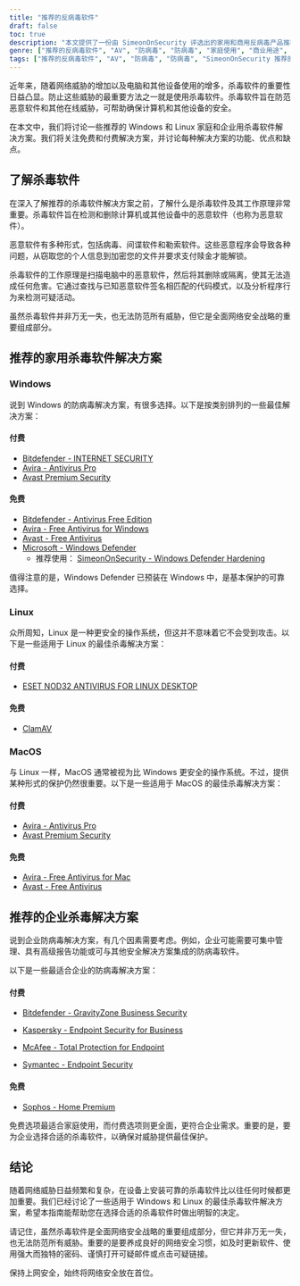 ```yaml
---
title: "推荐的反病毒软件"
draft: false
toc: true
description: "本文提供了一份由 SimeonOnSecurity 评选出的家用和商用反病毒产品推荐列表。排名基于专业意见和针对恶意样本的测试，仅涵盖反病毒功能、检测、用户体验和性能。Windows 用户可从付费和免费选项中进行选择，而 Linux 和 MacOS 用户的选择有限，付费选项仅适用于 Linux。请注意，Linux 或 MacOS 上不需要 AV，也不建议使用 AV 套件提供的任何 VPN 或密码管理器。这篇文章还为 VPN 提供商提供了建议。商业用途建议目前正在制定中。"
genre: ["推荐的反病毒软件", "AV", "防病毒", "防病毒", "家庭使用", "商业用途", "视窗", "利纳克斯", "MacOS", "网络安全"]
tags: ["推荐的反病毒软件", "AV", "防病毒", "防病毒", "SimeonOnSecurity 推荐的反病毒产品", "病毒库", "AV 功能", "检测", "用户体验", "性能", "视窗", "利纳克斯", "MacOS", "虚拟专用网", "密码管理器", "VPNS", "家庭使用", "已付款", "免费", "Bitdefender - 互联网安全", "Avira - 专业杀毒软件", "Avast 高级安全软件", "比特梵德 - 杀毒软件免费版", "Avira - Windows 免费杀毒软件", "Avast - 免费杀毒软件", "微软 - Windows Defender", "Windows Defender 加固", "ESET NOD32", "ClamAV", "Avira - Mac 免费杀毒软件", "Sophos", "商业用途", "网络安全"]
---
```

近年来，随着网络威胁的增加以及电脑和其他设备使用的增多，杀毒软件的重要性日益凸显。防止这些威胁的最重要方法之一就是使用杀毒软件。杀毒软件旨在防范恶意软件和其他在线威胁，可帮助确保计算机和其他设备的安全。

在本文中，我们将讨论一些推荐的 Windows 和 Linux 家庭和企业用杀毒软件解决方案。我们将关注免费和付费解决方案，并讨论每种解决方案的功能、优点和缺点。

## 了解杀毒软件

在深入了解推荐的杀毒软件解决方案之前，了解什么是杀毒软件及其工作原理非常重要。杀毒软件旨在检测和删除计算机或其他设备中的恶意软件（也称为恶意软件）。

恶意软件有多种形式，包括病毒、间谍软件和勒索软件。这些恶意程序会导致各种问题，从窃取您的个人信息到加密您的文件并要求支付赎金才能解锁。

杀毒软件的工作原理是扫描电脑中的恶意软件，然后将其删除或隔离，使其无法造成任何危害。它通过查找与已知恶意软件签名相匹配的代码模式，以及分析程序行为来检测可疑活动。

虽然杀毒软件并非万无一失，也无法防范所有威胁，但它是全面网络安全战略的重要组成部分。

## 推荐的家用杀毒软件解决方案

### Windows

说到 Windows 的防病毒解决方案，有很多选择。以下是按类别排列的一些最佳解决方案：

#### 付费

- [Bitdefender - INTERNET SECURITY](https://bitdefender.f9tmep.net/VmN5Ka)
- [Avira - Antivirus Pro](https://www.avira.com/en/antivirus-pro)
- [Avast Premium Security](https://amzn.to/2MA7jR2)

#### 免费

- [Bitdefender - Antivirus Free Edition](https://bitdefender.f9tmep.net/1r7NMa)
- [Avira - Free Antivirus for Windows](https://www.avira.com/en/free-antivirus-windows)
- [Avast - Free Antivirus](https://www.avast.com/en-us/index)
- [Microsoft - Windows Defender](https://www.microsoft.com/en-us/windows/comprehensive-security)
  - 推荐使用： [SimeonOnSecurity - Windows Defender Hardening](https://github.com/simeononsecurity/Windows-Defender-Hardening)


值得注意的是，Windows Defender 已预装在 Windows 中，是基本保护的可靠选择。

### Linux

众所周知，Linux 是一种更安全的操作系统，但这并不意味着它不会受到攻击。以下是一些适用于 Linux 的最佳杀毒解决方案：

#### 付费

- [ESET NOD32 ANTIVIRUS FOR LINUX DESKTOP](https://www.eset.com/int/home/antivirus-linux)

#### 免费

- [ClamAV](https://www.clamav.net/)

### MacOS

与 Linux 一样，MacOS 通常被视为比 Windows 更安全的操作系统。不过，提供某种形式的保护仍然很重要。以下是一些适用于 MacOS 的最佳杀毒解决方案：

#### 付费

- [Avira - Antivirus Pro](https://www.avira.com/en/antivirus-pro)
- [Avast Premium Security](https://amzn.to/2MA7jR2)

#### 免费

- [Avira - Free Antivirus for Mac](https://www.avira.com/en/free-antivirus-mac)
- [Avast - Free Antivirus](https://www.avast.com/en-us/index)

## 推荐的企业杀毒解决方案

说到企业防病毒解决方案，有几个因素需要考虑。例如，企业可能需要可集中管理、具有高级报告功能或可与其他安全解决方案集成的防病毒软件。

以下是一些最适合企业的防病毒解决方案：

#### 付费

- [Bitdefender - GravityZone Business Security](https://bitdefender.f9tmep.net/ZQNAzQ)

- [Kaspersky - Endpoint Security for Business](https://usa.kaspersky.com/enterprise-security/endpoint)

- [McAfee - Total Protection for Endpoint](https://www.mcafee.com/enterprise/en-us/products/total-protection-for-endpoint.html)

- [Symantec - Endpoint Security](https://www.symantec.com/products/endpoint-security)

#### 免费

- [Sophos - Home Premium](https://home.sophos.com/)

免费选项最适合家庭使用，而付费选项则更全面，更符合企业需求。重要的是，要为企业选择合适的杀毒软件，以确保对威胁提供最佳保护。

## 结论

随着网络威胁日益频繁和复杂，在设备上安装可靠的杀毒软件比以往任何时候都更加重要。我们已经讨论了一些适用于 Windows 和 Linux 的最佳杀毒软件解决方案，希望本指南能帮助您在选择合适的杀毒软件时做出明智的决定。

请记住，虽然杀毒软件是全面网络安全战略的重要组成部分，但它并非万无一失，也无法防范所有威胁。重要的是要养成良好的网络安全习惯，如及时更新软件、使用强大而独特的密码、谨慎打开可疑邮件或点击可疑链接。

保持上网安全，始终将网络安全放在首位。

